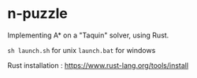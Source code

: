 # n-puzzle

Implementing A* on a "Taquin" solver, using Rust.

`sh launch.sh` for unix
`launch.bat` for windows

Rust installation : https://www.rust-lang.org/tools/install

